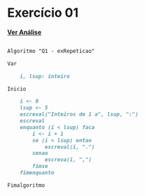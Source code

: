 # Exercício 01

[**Ver Análise**](Analise01.md)

```markdown

Algoritmo "Q1 - exRepeticao"

Var

    i, lsup: inteiro

Inicio

    i <- 0
    lsup <- 5
    escreval("Inteiros de 1 a", lsup, ":")
    escreval
    enquanto (i < lsup) faca
        i <- i + 1
        se (i = lsup) entao
            escreval(i, ".")
        senao
            escreva(i, ",")
        fimse
    fimenquanto

Fimalgoritmo
